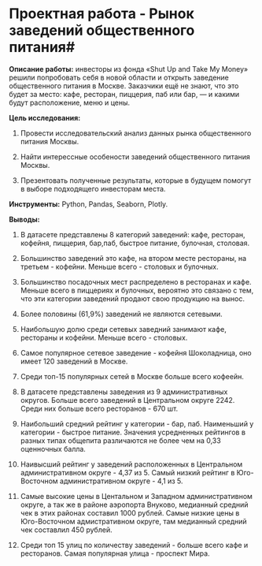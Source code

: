 # Проектная работа - Рынок заведений общественного питания#

**Описание работы:** инвесторы из фонда «Shut Up and Take My Money» решили попробовать себя в новой области и открыть заведение общественного питания в Москве. Заказчики ещё не знают, что это будет за место: кафе, ресторан, пиццерия, паб или бар, — и какими будут расположение, меню и цены.

**Цель исследования:**

1. Провести исследовательский анализ данных рынка общественного питания Москвы.
2. Найти интерессные особености заведений общественного питания Москвы.

3. Презентовать полученные результаты, которые в будущем помогут в выборе подходящего инвесторам места.

**Инструменты:** Python, Pandas, Seaborn, Plotly. 

**Выводы:**
1. В датасете представлены 8 категорий заведений: кафе, ресторан, кофейня, пиццерия, бар,паб, быстрое питание, булочная, столовая.

2. Большинство заведений это кафе, на втором месте рестораны, на третьем - кофейни. Меньше всего - столовых и булочных.

3. Большинство посадочных мест распределено в ресторанах и кафе. Меньше всего в пиццериях и булочных, вероятно это связано с тем, что эти категории заведений продают свою продукцию на вынос.

4. Более половины (61,9%) заведений не являются сетевыми.

5. Наибольшую долю среди сетевых заведний занимают кафе, рестораны и кофейни. Меньше всего - столовых.

7. Самое популярное сетевое заведение - кофейня Шоколадница, оно имеет 120 заведений в Москве.

8. Среди топ-15 популярных сетей в Москве больше всего кофеейн.

9. В датасете представлены заведения из 9 административных округов. Больше всего заведений в Центральном округе 2242. Среди них больше всего ресторанов - 670 шт.

10. Наибольший средний рейтинг у категории - бар, паб. Наименьший у категории - быстрое питание. Значения усредненных рейтингов в разных типах общепита различаются не более чем на 0,33 оценночных балла.

11. Наивысший рейтинг у заведений расположенных в Центральном административном округе - 4,37 из 5. Самый низкий рейтинг в Юго- Восточном административном округе - 4,1 из 5.

12. Самые высокие цены в Центальном и Западном административном округе, а так же в районе аэропорта Внуково, медианный средний чек в этих районах составил 1000 рублей. Самые низкие цены в Юго-Восточном адмистративном округе, там медианный средний чек составлил 450 рублей.

13. Среди топ 15 улиц по количеству заведений - больше всего кафе и ресторанов. Самая популярная улица - проспект Мира.
